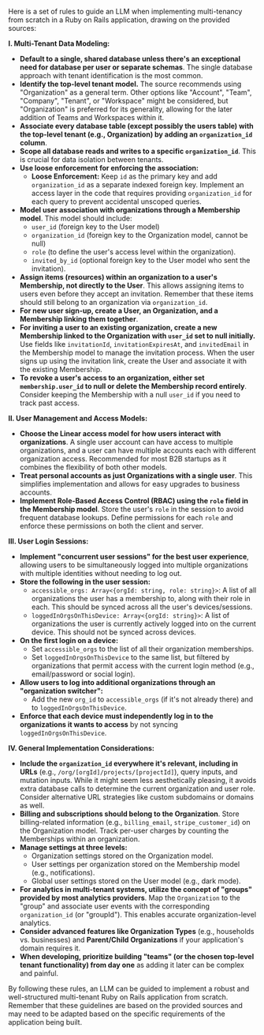 Here is a set of rules to guide an LLM when implementing multi-tenancy from scratch in a Ruby on Rails application, drawing on the provided sources:

**I. Multi-Tenant Data Modeling:**

*   **Default to a single, shared database unless there's an exceptional need for database per user or separate schemas**. The single database approach with tenant identification is the most common.
*   **Identify the top-level tenant model.** The source recommends using "Organization" as a general term. Other options like "Account", "Team", "Company", "Tenant", or "Workspace" might be considered, but "Organization" is preferred for its generality, allowing for the later addition of Teams and Workspaces within it.
*   **Associate every database table (except possibly the users table) with the top-level tenant (e.g., Organization) by adding an `organization_id` column**.
*   **Scope all database reads and writes to a specific `organization_id`**. This is crucial for data isolation between tenants.
*   **Use loose enforcement for enforcing the association:**
    *   **Loose Enforcement:** Keep `id` as the primary key and add `organization_id` as a separate indexed foreign key. Implement an access layer in the code that requires providing `organization_id` for each query to prevent accidental unscoped queries.
*   **Model user association with organizations through a Membership model**. This model should include:
    *   `user_id` (foreign key to the User model)
    *   `organization_id` (foreign key to the Organization model, cannot be null)
    *   `role` (to define the user's access level within the organization).
    *   `invited_by_id` (optional foreign key to the User model who sent the invitation).
*   **Assign items (resources) within an organization to a user's Membership, not directly to the User**. This allows assigning items to users even before they accept an invitation. Remember that these items should still belong to an organization via `organization_id`.
*   **For new user sign-up, create a User, an Organization, and a Membership linking them together**.
*   **For inviting a user to an existing organization, create a new Membership linked to the Organization with `user_id` set to null initially.** Use fields like `invitationId`, `invitationExpiresAt`, and `invitedEmail` in the Membership model to manage the invitation process. When the user signs up using the invitation link, create the User and associate it with the existing Membership.
*   **To revoke a user's access to an organization, either set `membership.user_id` to null or delete the Membership record entirely**. Consider keeping the Membership with a null `user_id` if you need to track past access.

**II. User Management and Access Models:**

*   **Choose the Linear access model for how users interact with organizations**. A single user account can have access to multiple organizations, and a user can have multiple accounts each with different organization access. Recommended for most B2B startups as it combines the flexibility of both other models.
*   **Treat personal accounts as just Organizations with a single user**. This simplifies implementation and allows for easy upgrades to business accounts.
*   **Implement Role-Based Access Control (RBAC) using the `role` field in the Membership model**. Store the user's `role` in the session to avoid frequent database lookups. Define permissions for each `role` and enforce these permissions on both the client and server.

**III. User Login Sessions:**

*   **Implement "concurrent user sessions" for the best user experience**, allowing users to be simultaneously logged into multiple organizations with multiple identities without needing to log out.
*   **Store the following in the user session:**
    *   `accessible_orgs: Array<{orgId: string, role: string}>`: A list of all organizations the user has a membership to, along with their role in each. This should be synced across all the user's devices/sessions.
    *   `loggedInOrgsOnThisDevice: Array<{orgId: string}>`: A list of organizations the user is currently actively logged into on the current device. This should not be synced across devices.
*   **On the first login on a device:**
    *   Set `accessible_orgs` to the list of all their organization memberships.
    *   Set `loggedInOrgsOnThisDevice` to the same list, but filtered by organizations that permit access with the current login method (e.g., email/password or social login).
*   **Allow users to log into additional organizations through an "organization switcher":**
    *   Add the new `org_id` to `accessible_orgs` (if it's not already there) and to `loggedInOrgsOnThisDevice`.
*   **Enforce that each device must independently log in to the organizations it wants to access** by not syncing `loggedInOrgsOnThisDevice`.

**IV. General Implementation Considerations:**

*   **Include the `organization_id` everywhere it's relevant, including in URLs** (e.g., `/org/[orgId]/projects/[projectId]`), query inputs, and mutation inputs. While it might seem less aesthetically pleasing, it avoids extra database calls to determine the current organization and user role. Consider alternative URL strategies like custom subdomains or domains as well.
*   **Billing and subscriptions should belong to the Organization**. Store billing-related information (e.g., `billing_email`, `stripe_customer_id`) on the Organization model. Track per-user charges by counting the Memberships within an organization.
*   **Manage settings at three levels:**
    *   Organization settings stored on the Organization model.
    *   User settings per organization stored on the Membership model (e.g., notifications).
    *   Global user settings stored on the User model (e.g., dark mode).
*   **For analytics in multi-tenant systems, utilize the concept of "groups" provided by most analytics providers**. Map the `Organization` to the "group" and associate user events with the corresponding `organization_id` (or "groupId"). This enables accurate organization-level analytics.
*   **Consider advanced features like Organization Types** (e.g., households vs. businesses) and **Parent/Child Organizations** if your application's domain requires it.
*   **When developing, prioritize building "teams" (or the chosen top-level tenant functionality) from day one** as adding it later can be complex and painful.

By following these rules, an LLM can be guided to implement a robust and well-structured multi-tenant Ruby on Rails application from scratch. Remember that these guidelines are based on the provided sources and may need to be adapted based on the specific requirements of the application being built.
